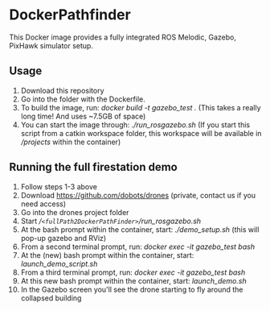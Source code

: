 # DockerPathfinder

This Docker image provides a fully integrated ROS Melodic, Gazebo, PixHawk simulator setup.


## Usage

1. Download this repository
2. Go into the folder with the Dockerfile.
3. To build the image, run: *docker build -t gazebo_test .*
   (This takes a really long time! And uses ~7.5GB of space)
4. You can start the image through: *./run_rosgazebo.sh*
   (If you start this script from a catkin workspace folder, this workspace will be available in */projects* within the container)

## Running the full firestation demo

1. Follow steps 1-3 above
2. Download https://github.com/dobots/drones (private, contact us if you need access)
3. Go into the drones project folder
4. Start */`<fullPath2DockerPathFinder>`/run_rosgazebo.sh*
5. At the bash prompt within the container, start: *./demo_setup.sh* (this will pop-up gazebo and RViz)
6. From a second terminal prompt, run: *docker exec -it gazebo_test bash*
7. At the (new) bash prompt within the container, start: *launch_demo_script.sh*
8. From a third terminal prompt, run: *docker exec -it gazebo_test bash*
9. At this new bash prompt within the container, start: *launch_demo.sh*
10. In the Gazebo screen you'll see the drone starting to fly around the collapsed building




